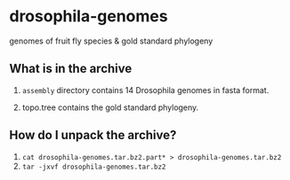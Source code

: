 # drosophila-genomes
 genomes of fruit fly species &amp; gold standard phylogeny
 
 
 ## What is in the archive
 
 1. `assembly` directory contains 14 Drosophila genomes in fasta format.
 
 2. topo.tree contains the gold standard phylogeny.
 
 
 ## How do I unpack the archive?
 
 1. `cat drosophila-genomes.tar.bz2.part* > drosophila-genomes.tar.bz2`
 2. `tar -jxvf drosophila-genomes.tar.bz2`
 
